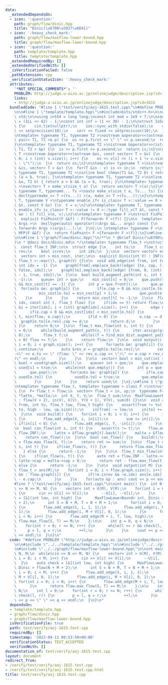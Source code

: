 ```yaml
---
data:
  _extendedDependsOn:
  - icon: ':question:'
    path: graph/flow/dinic.hpp
    title: "Dinic(\u6700\u5927\u6D41)"
  - icon: ':heavy_check_mark:'
    path: graph/flow/maxflow-lower-bound.hpp
    title: graph/flow/maxflow-lower-bound.hpp
  - icon: ':question:'
    path: template/template.hpp
    title: template/template.hpp
  _extendedRequiredBy: []
  _extendedVerifiedWith: []
  _isVerificationFailed: false
  _pathExtension: cpp
  _verificationStatusIcon: ':heavy_check_mark:'
  attributes:
    '*NOT_SPECIAL_COMMENTS*': ''
    PROBLEM: http://judge.u-aizu.ac.jp/onlinejudge/description.jsp?id=1615
    links:
    - http://judge.u-aizu.ac.jp/onlinejudge/description.jsp?id=1615
  bundledCode: "#line 1 \"test/verify/aoj-1615.test.cpp\"\n#define PROBLEM \"http://judge.u-aizu.ac.jp/onlinejudge/description.jsp?id=1615\"\
    \n\n#line 1 \"template/template.hpp\"\n#include<bits/stdc++.h>\n\nusing namespace\
    \ std;\n\nusing int64 = long long;\nconst int mod = 1e9 + 7;\n\nconst int64 infll\
    \ = (1LL << 62) - 1;\nconst int inf = (1 << 30) - 1;\n\nstruct IoSetup {\n  IoSetup()\
    \ {\n    cin.tie(nullptr);\n    ios::sync_with_stdio(false);\n    cout << fixed\
    \ << setprecision(10);\n    cerr << fixed << setprecision(10);\n  }\n} iosetup;\n\
    \ntemplate< typename T1, typename T2 >\nostream &operator<<(ostream &os, const\
    \ pair< T1, T2 >& p) {\n  os << p.first << \" \" << p.second;\n  return os;\n\
    }\n\ntemplate< typename T1, typename T2 >\nistream &operator>>(istream &is, pair<\
    \ T1, T2 > &p) {\n  is >> p.first >> p.second;\n  return is;\n}\n\ntemplate< typename\
    \ T >\nostream &operator<<(ostream &os, const vector< T > &v) {\n  for(int i =\
    \ 0; i < (int) v.size(); i++) {\n    os << v[i] << (i + 1 != v.size() ? \" \"\
    \ : \"\");\n  }\n  return os;\n}\n\ntemplate< typename T >\nistream &operator>>(istream\
    \ &is, vector< T > &v) {\n  for(T &in : v) is >> in;\n  return is;\n}\n\ntemplate<\
    \ typename T1, typename T2 >\ninline bool chmax(T1 &a, T2 b) { return a < b &&\
    \ (a = b, true); }\n\ntemplate< typename T1, typename T2 >\ninline bool chmin(T1\
    \ &a, T2 b) { return a > b && (a = b, true); }\n\ntemplate< typename T = int64\
    \ >\nvector< T > make_v(size_t a) {\n  return vector< T >(a);\n}\n\ntemplate<\
    \ typename T, typename... Ts >\nauto make_v(size_t a, Ts... ts) {\n  return vector<\
    \ decltype(make_v< T >(ts...)) >(a, make_v< T >(ts...));\n}\n\ntemplate< typename\
    \ T, typename V >\ntypename enable_if< is_class< T >::value == 0 >::type fill_v(T\
    \ &t, const V &v) {\n  t = v;\n}\n\ntemplate< typename T, typename V >\ntypename\
    \ enable_if< is_class< T >::value != 0 >::type fill_v(T &t, const V &v) {\n  for(auto\
    \ &e : t) fill_v(e, v);\n}\n\ntemplate< typename F >\nstruct FixPoint : F {\n\
    \  explicit FixPoint(F &&f) : F(forward< F >(f)) {}\n\n  template< typename...\
    \ Args >\n  decltype(auto) operator()(Args &&... args) const {\n    return F::operator()(*this,\
    \ forward< Args >(args)...);\n  }\n};\n \ntemplate< typename F >\ninline decltype(auto)\
    \ MFP(F &&f) {\n  return FixPoint< F >{forward< F >(f)};\n}\n#line 4 \"test/verify/aoj-1615.test.cpp\"\
    \n\n#line 1 \"graph/flow/dinic.hpp\"\n/**\n * @brief Dinic(\u6700\u5927\u6D41\
    )\n * @docs docs/dinic.md\n */\ntemplate< typename flow_t >\nstruct Dinic {\n\
    \  const flow_t INF;\n\n  struct edge {\n    int to;\n    flow_t cap;\n    int\
    \ rev;\n    bool isrev;\n    int idx;\n  };\n\n  vector< vector< edge > > graph;\n\
    \  vector< int > min_cost, iter;\n\n  explicit Dinic(int V) : INF(numeric_limits<\
    \ flow_t >::max()), graph(V) {}\n\n  void add_edge(int from, int to, flow_t cap,\
    \ int idx = -1) {\n    graph[from].emplace_back((edge) {to, cap, (int) graph[to].size(),\
    \ false, idx});\n    graph[to].emplace_back((edge) {from, 0, (int) graph[from].size()\
    \ - 1, true, idx});\n  }\n\n  bool build_augment_path(int s, int t) {\n    min_cost.assign(graph.size(),\
    \ -1);\n    queue< int > que;\n    min_cost[s] = 0;\n    que.push(s);\n    while(!que.empty()\
    \ && min_cost[t] == -1) {\n      int p = que.front();\n      que.pop();\n    \
    \  for(auto &e: graph[p]) {\n        if(e.cap > 0 && min_cost[e.to] == -1) {\n\
    \          min_cost[e.to] = min_cost[p] + 1;\n          que.push(e.to);\n    \
    \    }\n      }\n    }\n    return min_cost[t] != -1;\n  }\n\n  flow_t find_min_dist_augment_path(int\
    \ idx, const int t, flow_t flow) {\n    if(idx == t) return flow;\n    for(int\
    \ &i = iter[idx]; i < (int) graph[idx].size(); i++) {\n      edge &e = graph[idx][i];\n\
    \      if(e.cap > 0 && min_cost[idx] < min_cost[e.to]) {\n        flow_t d = find_min_dist_augment_path(e.to,\
    \ t, min(flow, e.cap));\n        if(d > 0) {\n          e.cap -= d;\n        \
    \  graph[e.to][e.rev].cap += d;\n          return d;\n        }\n      }\n   \
    \ }\n    return 0;\n  }\n\n  flow_t max_flow(int s, int t) {\n    flow_t flow\
    \ = 0;\n    while(build_augment_path(s, t)) {\n      iter.assign(graph.size(),\
    \ 0);\n      flow_t f;\n      while((f = find_min_dist_augment_path(s, t, INF))\
    \ > 0) flow += f;\n    }\n    return flow;\n  }\n\n  void output() {\n    for(int\
    \ i = 0; i < graph.size(); i++) {\n      for(auto &e: graph[i]) {\n        if(e.isrev)\
    \ continue;\n        auto &rev_e = graph[e.to][e.rev];\n        cout << i << \"\
    ->\" << e.to << \" (flow: \" << rev_e.cap << \"/\" << e.cap + rev_e.cap << \"\
    )\" << endl;\n      }\n    }\n  }\n\n  vector< bool > min_cut(int s) {\n    vector<\
    \ bool > used(graph.size());\n    queue< int > que;\n    que.emplace(s);\n   \
    \ used[s] = true;\n    while(not que.empty()) {\n      int p = que.front();\n\
    \      que.pop();\n      for(auto &e: graph[p]) {\n        if(e.cap > 0 and not\
    \ used[e.to]) {\n          used[e.to] = true;\n          que.emplace(e.to);\n\
    \        }\n      }\n    }\n    return used;\n  }\n};\n#line 1 \"graph/flow/maxflow-lower-bound.hpp\"\
    \ntemplate< typename flow_t, template< typename > class F >\nstruct MaxFlowLowerBound\
    \ {\n  F< flow_t > flow;\n  vector< flow_t > in, up;\n  typename F< flow_t >::edge\
    \ *latte, *malta;\n  int X, Y, V;\n  flow_t sum;\n\n  MaxFlowLowerBound(int V)\
    \ : flow(V + 2), in(V), X(V), Y(V + 1), V(V), sum(0) {}\n\n  void add_edge(int\
    \ from, int to, flow_t low, flow_t high) {\n    assert(from != to);\n    flow.add_edge(from,\
    \ to, high - low, up.size());\n    in[from] -= low;\n    in[to] += low;\n    up.emplace_back(high);\n\
    \  }\n\n  void build() {\n    for(int i = 0; i < V; i++) {\n      if(in[i] > 0)\
    \ {\n        flow.add_edge(X, i, in[i]);\n        sum += in[i];\n      } else\
    \ if(in[i] < 0) {\n        flow.add_edge(i, Y, -in[i]);\n      }\n    }\n  }\n\
    \n  bool can_flow(int s, int t) {\n    assert(s != t);\n    flow.add_edge(t, s,\
    \ flow.INF);\n    latte = &flow.graph[t].back();\n    malta = &flow.graph[s].back();\n\
    \    return can_flow();\n  }\n\n  bool can_flow() {\n    build();\n    auto ret\
    \ = flow.max_flow(X, Y);\n    return ret >= sum;\n  }\n\n  flow_t max_flow(int\
    \ s, int t) {\n    if(can_flow(s, t)) {\n      return flow.max_flow(s, t);\n \
    \   } else {\n      return -1;\n    }\n  }\n\n  flow_t min_flow(int s, int t)\
    \ {\n    if(can_flow(s, t)) {\n      auto ret = flow.INF - latte->cap;\n     \
    \ latte->cap = malta->cap = 0;\n      return ret - flow.max_flow(t, s);\n    }\
    \ else {\n      return -1;\n    }\n  }\n\n  void output(int M) {\n    vector<\
    \ flow_t > ans(M);\n    for(int i = 0; i < flow.graph.size(); i++) {\n      for(auto\
    \ &e : flow.graph[i]) {\n        if(!e.isrev && ~e.idx) ans[e.idx] = up[e.idx]\
    \ - e.cap;\n      }\n    }\n    for(auto &p : ans) cout << p << endl;\n  }\n};\n\
    #line 7 \"test/verify/aoj-1615.test.cpp\"\n\nint main() {\n  int N, M;\n  while(cin\
    \ >> N >> M, N) {\n    vector< int > U(M), V(M);\n    for(int i = 0; i < M; i++)\
    \ {\n      cin >> U[i] >> V[i];\n      --U[i], --V[i];\n    }\n    auto check\
    \ = [&](int low, int high) {\n      MaxFlowLowerBound< int, Dinic > flow(N + M\
    \ + 2);\n      int S = N + M, T = N + M + 1;\n      for(int i = 0; i < M; i++)\
    \ {\n        flow.add_edge(S, i, 1, 1);\n        flow.add_edge(i, M + U[i], 0,\
    \ 1);\n        flow.add_edge(i, M + V[i], 0, 1);\n      }\n      for(int i = 0;\
    \ i < N; i++) {\n        flow.add_edge(M + i, T, low, high);\n      }\n      return\
    \ flow.max_flow(S, T) == M;\n    };\n\n    int p = 0, q = N;\n    int l = 0;\n\
    \    for(int r = 0; r <= N; r++) {\n      while(l <= r && check(l, r)) {\n   \
    \     p = l, q = r;\n        ++l;\n      }\n    }\n    cout << p << \" \" << q\
    \ << endl;\n  }\n}\n"
  code: "#define PROBLEM \"http://judge.u-aizu.ac.jp/onlinejudge/description.jsp?id=1615\"\
    \n\n#include \"../../template/template.hpp\"\n\n#include \"../../graph/flow/dinic.hpp\"\
    \n#include \"../../graph/flow/maxflow-lower-bound.hpp\"\n\nint main() {\n  int\
    \ N, M;\n  while(cin >> N >> M, N) {\n    vector< int > U(M), V(M);\n    for(int\
    \ i = 0; i < M; i++) {\n      cin >> U[i] >> V[i];\n      --U[i], --V[i];\n  \
    \  }\n    auto check = [&](int low, int high) {\n      MaxFlowLowerBound< int,\
    \ Dinic > flow(N + M + 2);\n      int S = N + M, T = N + M + 1;\n      for(int\
    \ i = 0; i < M; i++) {\n        flow.add_edge(S, i, 1, 1);\n        flow.add_edge(i,\
    \ M + U[i], 0, 1);\n        flow.add_edge(i, M + V[i], 0, 1);\n      }\n     \
    \ for(int i = 0; i < N; i++) {\n        flow.add_edge(M + i, T, low, high);\n\
    \      }\n      return flow.max_flow(S, T) == M;\n    };\n\n    int p = 0, q =\
    \ N;\n    int l = 0;\n    for(int r = 0; r <= N; r++) {\n      while(l <= r &&\
    \ check(l, r)) {\n        p = l, q = r;\n        ++l;\n      }\n    }\n    cout\
    \ << p << \" \" << q << endl;\n  }\n}\n"
  dependsOn:
  - template/template.hpp
  - graph/flow/dinic.hpp
  - graph/flow/maxflow-lower-bound.hpp
  isVerificationFile: true
  path: test/verify/aoj-1615.test.cpp
  requiredBy: []
  timestamp: '2022-09-11 00:53:50+09:00'
  verificationStatus: TEST_ACCEPTED
  verifiedWith: []
documentation_of: test/verify/aoj-1615.test.cpp
layout: document
redirect_from:
- /verify/test/verify/aoj-1615.test.cpp
- /verify/test/verify/aoj-1615.test.cpp.html
title: test/verify/aoj-1615.test.cpp
---
```

